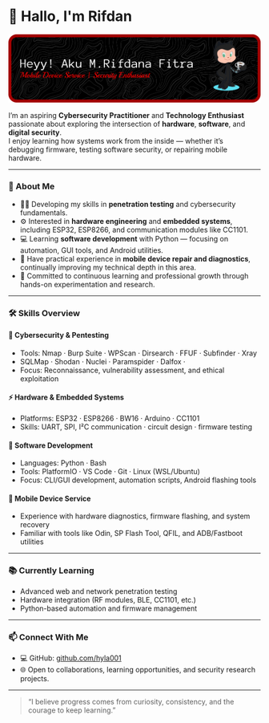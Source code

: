 # 👋 Hallo, I'm Rifdan

![RIFDAN](jpg/bg.png)

I’m an aspiring **Cybersecurity Practitioner** and **Technology Enthusiast** passionate about exploring the intersection of **hardware**, **software**, and **digital security**.  
I enjoy learning how systems work from the inside — whether it’s debugging firmware, testing software security, or repairing mobile hardware.

---

### 🧠 About Me
- 🕵️‍♂️ Developing my skills in **penetration testing** and cybersecurity fundamentals.  
- ⚙️ Interested in **hardware engineering** and **embedded systems**, including ESP32, ESP8266, and communication modules like CC1101.  
- 💻 Learning **software development** with Python — focusing on automation, GUI tools, and Android utilities.  
- 🔧 Have practical experience in **mobile device repair and diagnostics**, continually improving my technical depth in this area.  
- 🌱 Committed to continuous learning and professional growth through hands-on experimentation and research.

---

### 🛠️ Skills Overview
#### 🧰 Cybersecurity & Pentesting
- Tools: Nmap · Burp Suite · WPScan · Dirsearch · FFUF · Subfinder · Xray 
- SQLMap · Shodan · Nuclei · Paramspider · Dalfox · 
- Focus: Reconnaissance, vulnerability assessment, and ethical exploitation

#### ⚡ Hardware & Embedded Systems
- Platforms: ESP32 · ESP8266 · BW16 · Arduino · CC1101  
- Skills: UART, SPI, I²C communication · circuit design · firmware testing

#### 💾 Software Development
- Languages: Python · Bash  
- Tools: PlatformIO · VS Code · Git · Linux (WSL/Ubuntu)  
- Focus: CLI/GUI development, automation scripts, Android flashing tools

#### 🔧 Mobile Device Service
- Experience with hardware diagnostics, firmware flashing, and system recovery  
- Familiar with tools like Odin, SP Flash Tool, QFIL, and ADB/Fastboot utilities

---

### 📚 Currently Learning
- Advanced web and network penetration testing  
- Hardware integration (RF modules, BLE, CC1101, etc.)  
- Python-based automation and firmware management

---

### 📫 Connect With Me
- 💻 GitHub: [github.com/hyla001](https://github.com/hyla001)
- 🌐 Open to collaborations, learning opportunities, and security research projects.

---

> “I believe progress comes from curiosity, consistency, and the courage to keep learning.”

